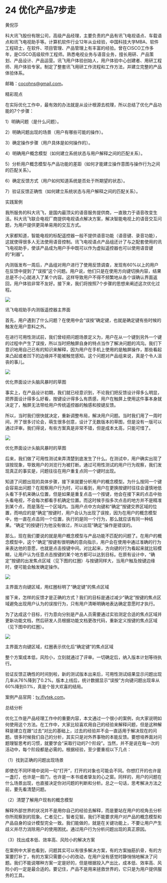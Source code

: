 # 24 优化产品7步走

黄倪莎

科大讯飞股份有限公司，高级产品经理，主要负责的产品有讯飞电视语点、车载语点和讯飞电视助手等。计算机软件行业12年从业经验，中国科技大学MBA、软件工程硕士，在软件、项目管理、产品管理上有丰富的经验。曾在CISCO工作多年，是CISCO高级软件工程师。熟悉电视业务与语音业务，擅长用研、产品策划、产品设计、产品运营。讯飞用户体验创始人，用户体验中心创建者、用研工程师、用户体验专家。制定了整套讯飞用研工作流程和工作方法，并建立完整的产品体验体系。

邮箱：cocohns@gmail.com。

精彩观点

在实际优化工作中，最有效的办法就是从设计根源去梳理，所以总结了优化产品功能的7个步骤：

1）明确问题（是什么问题）。

2）明确问题出现的场景（用户有哪些可能的操作）。

3）确定操作步骤（用户具体是如何操作的）。

4）明确用户概念模型（如何建立系统状态与用户解释之间的匹配关系）。

5）分析用户概念模型与产品功能的差距（如何才能建立操作意图与操作行为之间的匹配关系）。

6）确定反馈方式（用户如何知道系统是否处于所期望的状态）。

7）验证反馈正确性（如何建立系统状态与用户解释之间的匹配关系）。

实践案例

我所服务的科大讯飞，是国内最顶尖的语音服务提供商，一直致力于语音改变生活。科大讯飞联合电视厂商提供电视语点解决方案，解决智能电视上的语音交互问题，为用户提供更简单易用的交互方式。

大家都知道，智能电视的标配遥控器一般不提供语音功能（语音键、录音功能），这就使得很多人无法使用语音控制。讯飞电视语点产品组还计了与之配套使用的讯飞电视助手，使该产品成为用户手中既可以作为虚拟遥控器也可以使用语音键的“利器”。

内测版发布一周后，产品组对用户进行了使用反馈调查，发现有60%以上的用户在反馈中提到了“误按”这个问题。用户说，他们只是在使用方向键切换内容，结果总是不小心就进入了某个内容。这样导致用户不得不频繁地从各个误确认界面返回，用户体验非常不友好。接下来，我们将按照7个步骤的思想来阐述这次优化过程。

![](images/image01778.jpeg)

讯飞电视助手内测版遥控器主界面

首先，用户遇到了什么问题？在使用中会“误按”确定键，也就是确定键有些时候的触发在用户意料之外。

在进行可用性测试前，我们曾经把问题场景定义为，用户在从一个键到另外一个键的过程中产生了误按，所以当时把触屏自身的特点当作了解决问题的鸿沟。我们下意识地用自己已有的知识来解释，因为用户在手机上使用的是触屏操作，那些看起来凸起或者凹下的边缘并不能被触觉感知。这个问题对产品组来说，真是个令人沮丧的事儿。

![](images/image01779.jpeg)

优化界面设计头脑风暴时的草图

事实上，在产品设计初期，我们就已经意识到，不论我们把反馈设计得多么明显，把界面设计得多么好看，按键设计得多么有质感，用户在触屏上使用这件事本身就决定了，触屏无法带给用户传统遥控器的触感和按键反馈。

所以，当时我们很快就决定，重新调整布局，解决用户问题。当时我们用了一周时间，开了很多讨论会，萌生很多创意，设计了无数版本的草图，但是没有一版可以通过评审。我们得说，有些方案真是非常不错，但是成本太高，只能可惜了。

![](images/image01779.jpeg)

优化界面设计头脑风暴时的草图

后来，我们做了可用性测试来弄清楚到底发生了什么。在测试中，用户确实出现了误按现象，导致用户的浏览行为被打断。通过可用性测试的用户行为观察，我们发现真正的事实是，问题往往在用户重复点同一个键时出现。

知道了问题出现的具体步骤，接下来就要分析用户的概念模型。为什么按同一个键会容易出问题？在观察用户行为时，可以看到，用户在更换按键时往往会谨慎地低头看下手机来确认位置，但是如果是重复点击一个按键，他会在接下来的点击中抬头看电视，不会每次都看手机确定位置。而这时候手指多次点击的地方并不是精准到某个点，而是落在一个区域内。当用户点中方向键和“确定”按键交界区域的位置，而响应的是“确定”按键时，用户会认为出现了误按，因为在用户的概念模型中，他一直在点击同一个位置，执行的是同一个行为，那么就应该有同一种结果。“确定”的按键行为他没有做过，所以出现“确定”操作是错误的。

那么，现在我们要说的就是用户概念模型与产品功能不匹配的问题了。在用户的概念模型中，这个“确定”按键有很明确的意向指示，用户会在使用中通过准确的行为来表达他的意愿，也就是点击按键中间。对比起来，方向键的行为看起来就比较模糊，让用户认为任意点击按键的某个地方都可以达到目标。在原有设计中，“确定”按键的出发焦点区域（见下图的红圈）与按键同样大，当用户触及按键边缘时，便可能会触发确定操作。

![](images/image01780.jpeg)

主界面方向键区域，用红圈标明了“确定键”的焦点区域

接下来，怎样的反馈才是正确的方式？我们的目标是通过减少“确定”按键的焦点区域避免出现用户认为的误按行为，只有用户清晰明确地表达确定意愿时才执行。

为了达成这个目标，行为意向分别是产品人员需要通过实验测定合适的焦点区域并更新功能文档，然后研发人员根据功能文档更改代码，重新定义按键的焦点区域（见下图中的红圈）。

![](images/image01781.jpeg)

主界面方向键区域，红圈表示优化后“确定键”的焦点区域

整个方案成本低，风险小，立刻就通过了评审。一切确定后，纳入版本计划等待执行。

验证反馈正确性的时间到啦，新的测试版本出来后，可用性测试结果显示问题出现几率从76%降到了0.2%。版本上线后，统计数据显示“误按”方向键问题出现率从60%降到0.1%，真是个皆大欢喜的结局。

案例产品官网：[tv.iflytek.com](http://tv.iflytek.com)。

总结分析

优化工作是产品经理工作中的重要内容，本文通过一个很小的案例，向大家说明如何使用这个方法。在工作中，大家比较喜欢用自己的经验来解释问题，但是这种解释是建立在跟“过去”对比的基础上，过去的经验并不会一直适用于解决现在的问题。很多时候我们自己的分析，其实只是对外界事物的本能反馈。要想培养面对问题理智思考的习惯，就要学会“采取行动的7个阶段”。当然，并不是说在每一次的活动中，每个阶段都是必需的。根据经验，至少要重视以下几点：

（1）找到正确的问题出现场景

即使在不同环境中说同一句“打开”，打开的对象也可能会不同。你想打开的也许是一盏灯，也许是一扇门，也许是一本书或者挚友的心之窗。同样的，用户的问题在什么场景出现，也直接决定你对问题的判断和分析。总之一句话，思考解决方法之前，要先看清楚问题。

（2）清楚了解用户现有的概念模型

解释外部世界的状况并不是用你自己的经验去解释，而是要站在用户的视角去分析你所观察到的现象。仁者见仁，智者见智。我们不能要求用户对产品的概念模型和产品自身的设计模型完全一致。我们能做的，就是在关键功能上，不要让用户产生歧义并尽力消除用户的使用困扰。通过用户行为分析问题出现的真正原因。

（3）找出成本低、效率高、风险小的解决方案

在案例中大家也看到，问题其实可以有很多解决方案，有的方案抽筋扒骨，有的方案要打补丁，有的方案只需要小小的改动，在用户没有感觉时静悄悄地解决了问题。我们不能说哪种方案一定是好的，但是根据投入产出比，成本低、效率高、风险小的一定是最合适的。要记住，产品不是用来拯救世界的，它只是为用户提供服务的工具。
